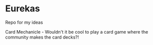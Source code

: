# Eurekas
Repo for my ideas

Card Mechanicle - Wouldn't it be cool to play a card game where the community makes the card decks?! 
